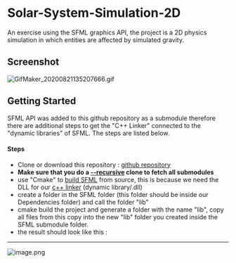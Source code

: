 # Solar-System-Simulation-2D

An exercise using the SFML graphics API, the project is a 2D physics simulation in which entities are affected by simulated gravity.  

## Screenshot
![GifMaker_20200821135207666.gif](https://trello-attachments.s3.amazonaws.com/5f066448ad4865740ae83658/5f3b227970dadc452aaf969c/7c9420361789c2e2e9989075cb434c57/GifMaker_20200821135207666.gif) 

## Getting Started
SFML API was added to this github repository as a submodule therefore there are additional steps to get the "C++ Linker" connected to the "dynamic libraries" of SFML. The steps are listed below.  
#### Steps
- Clone or download this repository : [github repository](https://github.com/spil3141/Solar-System-Simulation-2D.git)
- **Make sure that you do a [--recursive](https://git-scm.com/book/en/v2/Git-Tools-Submodules) clone to fetch all submodules**
- use "Cmake" to [build SFML](https://www.youtube.com/watch?v=pLy69V2F_8M) from source, this is because we need the DLL for our [c++ linker](https://www.youtube.com/watch?v=H4s55GgAg0I&t=259s) (dynamic library/.dll) 
- create a folder in the SFML folder (this folder should be inside our Dependencies folder) and call the folder "lib"
- cmake build the project and generate a folder with the name "lib", copy all files from this copy into the new "lib" folder you created inside the SFML submodule folder. 
- the result should look like this : 

---

![image.png](https://trello-attachments.s3.amazonaws.com/5dd6b3a80a513e0ac0bd38eb/5f3bba93fe4f8c14ff6b2f6c/92dd2d92e63b7dc3b7ec1e6fde804f7d/image.png) 
